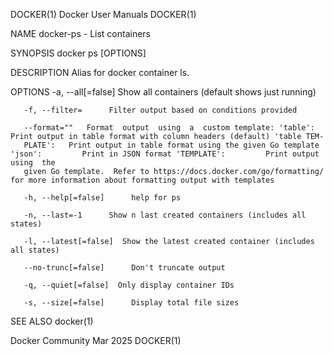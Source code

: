 DOCKER(1)							      Docker User Manuals							     DOCKER(1)

NAME
       docker-ps - List containers

SYNOPSIS
       docker ps [OPTIONS]

DESCRIPTION
       Alias for docker container ls.

OPTIONS
       -a, --all[=false]      Show all containers (default shows just running)

       -f, --filter=	  Filter output based on conditions provided

       --format=""	 Format	 output	 using	a  custom template: 'table':		Print output in table format with column headers (default) 'table TEM‐
       PLATE':	 Print output in table format using the given Go template 'json':	      Print in JSON format 'TEMPLATE':	       Print output using  the
       given Go template.  Refer to https://docs.docker.com/go/formatting/ for more information about formatting output with templates

       -h, --help[=false]      help for ps

       -n, --last=-1	  Show n last created containers (includes all states)

       -l, --latest[=false]	 Show the latest created container (includes all states)

       --no-trunc[=false]      Don't truncate output

       -q, --quiet[=false]	Only display container IDs

       -s, --size[=false]      Display total file sizes

SEE ALSO
       docker(1)

Docker Community							   Mar 2025								     DOCKER(1)
